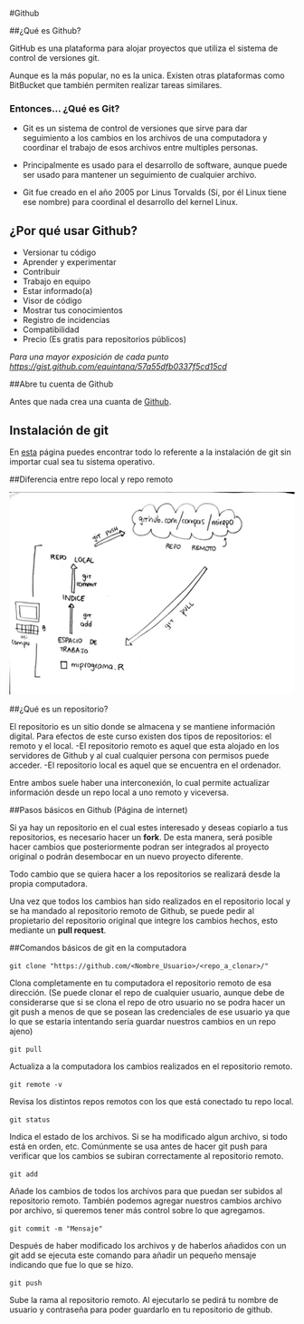 #Github

##¿Qué es Github?

GitHub es una plataforma para alojar proyectos que utiliza el sistema de control de versiones git.

Aunque es la más popular, no es la unica. Existen otras plataformas como BitBucket que también permiten realizar tareas similares.

### Entonces... ¿Qué es Git?

* Git es un sistema de control de versiones que sirve para dar seguimiento a los cambios en los archivos de una computadora y coordinar el trabajo de esos archivos entre multiples personas. 

* Principalmente es usado para el desarrollo de software, aunque puede ser usado para mantener un seguimiento de cualquier archivo.

* Git fue creado en el año 2005 por Linus Torvalds (Sí, por él Linux tiene ese nombre) para coordinal el desarrollo del kernel Linux.

## ¿Por qué usar Github?

* Versionar tu código
* Aprender y experimentar
* Contribuir
* Trabajo en equipo
* Estar informado(a)
* Visor de código
* Mostrar tus conocimientos
* Registro de incidencias
* Compatibilidad
* Precio (Es gratis para repositorios públicos)

*Para una mayor exposición de cada punto https://gist.github.com/equintana/57a55dfb0337f5cd15cd*

##Abre tu cuenta de Github

Antes que nada crea una cuanta de [Github](https://github.com/).

## Instalación de git

En [esta](https://git-scm.com/downloads) página puedes encontrar todo lo referente a la instalación de git sin importar cual sea tu sistema operativo.  


##Diferencia entre repo local y repo remoto

![Repositorios: remoto y local](git_repos.jpeg)

##¿Qué es un repositorio?

El repositorio es un sitio donde se almacena y se mantiene información digital. Para efectos de este curso existen dos tipos de repositorios: el remoto y el local.
-El repositorio remoto es aquel que esta alojado en los servidores de Github y al cual cualquier persona con permisos puede acceder. 
-El repositorio local es aquel que se encuentra en el ordenador.

Entre ambos suele haber una interconexión, lo cual permite actualizar información desde un repo local a uno remoto y viceversa. 

##Pasos básicos en Github (Página de internet)

Si ya hay un repositorio en el cual estes interesado y deseas copiarlo a tus repositorios, es necesario hacer un **fork**. De esta manera, será posible hacer cambios que posteriormente podran ser integrados al proyecto original o podrán desembocar en un nuevo proyecto diferente. 

Todo cambio que se quiera hacer a los repositorios se realizará desde la propia computadora.

Una vez que todos los cambios han sido realizados en el repositorio local y se ha mandado al repositorio remoto de Github, se puede pedir al propietario del repositorio original que integre los cambios hechos, esto mediante un **pull request**.

##Comandos básicos de git en la computadora

`git clone "https://github.com/<Nombre_Usuario>/<repo_a_clonar>/"`

Clona completamente en tu computadora el repositorio remoto de esa dirección. (Se puede clonar el repo de cualquier usuario, aunque debe de considerarse que si se clona el repo de otro usuario no se podra hacer un git push a menos de que se posean las credenciales de ese usuario ya que lo que se estaria intentando sería guardar nuestros cambios en un repo ajeno)

`git pull`

Actualiza a la computadora los cambios realizados en el repositorio remoto.

`git remote -v`

Revisa los distintos repos remotos con los que está conectado tu repo local.

`git status`

Indica el estado de los archivos. Si se ha modificado algun archivo, si todo está en orden, etc. Comúnmente se usa antes de hacer git push para verificar que los cambios se subiran correctamente al repositorio remoto.  

`git add`

Añade los cambios de todos los archivos para que puedan ser subidos al repositorio remoto. También podemos agregar nuestros cambios archivo por archivo, si queremos tener más control sobre lo que agregamos.

`git commit -m "Mensaje"`

Después de haber modificado los archivos y de haberlos añadidos con un git add se ejecuta este comando para añadir un pequeño mensaje indicando que fue lo que se hizo.   

`git push`

Sube la rama al repositorio remoto. Al ejecutarlo se pedirá tu nombre de usuario y contraseña para poder guardarlo en tu repositorio de github.

